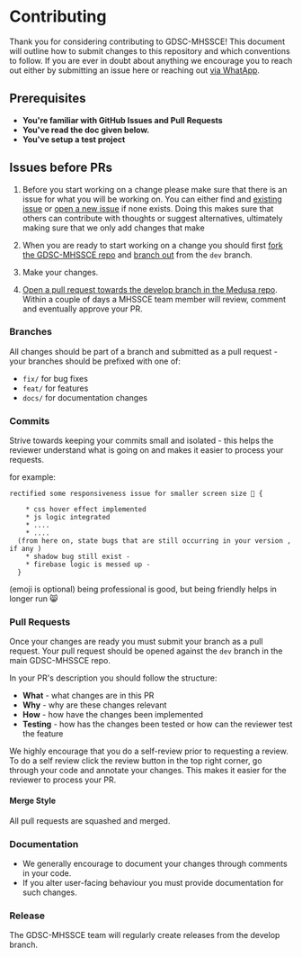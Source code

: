 # Contributing

Thank you for considering contributing to GDSC-MHSSCE! This document will outline how to submit changes to this repository and which conventions to follow. If you are ever in doubt about anything we encourage you to reach out either by submitting an issue here or reaching out [via WhatApp](link).

## Prerequisites

- **You're familiar with GitHub Issues and Pull Requests**
- **You've read the doc given below.**
- **You've setup a test project**

## Issues before PRs

1. Before you start working on a change please make sure that there is an issue for what you will be working on. You can either find and [existing issue](https://github.com/GDSC-MHSSCE/GDSC-MHSSCE/issues) or [open a new issue](https://github.com/GDSC-MHSSCE/GDSC-MHSSCE/issues/new) if none exists. Doing this makes sure that others can contribute with thoughts or suggest alternatives, ultimately making sure that we only add changes that make

2. When you are ready to start working on a change you should first [fork the GDSC-MHSSCE repo](https://help.github.com/en/github/getting-started-with-github/fork-a-repo) and [branch out](https://help.github.com/en/github/collaborating-with-issues-and-pull-requests/creating-and-deleting-branches-within-your-repository) from the `dev` branch.
3. Make your changes.
4. [Open a pull request towards the develop branch in the Medusa repo](https://help.github.com/en/github/collaborating-with-issues-and-pull-requests/creating-a-pull-request-from-a-fork). Within a couple of days a MHSSCE team member will review, comment and eventually approve your PR.

### Branches

All changes should be part of a branch and submitted as a pull request - your branches should be prefixed with one of:

- `fix/` for bug fixes
- `feat/` for features
- `docs/` for documentation changes

### Commits

Strive towards keeping your commits small and isolated - this helps the reviewer understand what is going on and makes it easier to process your requests.

for example:

```
rectified some responsiveness issue for smaller screen size 🙂 {

    * css hover effect implemented
    * js logic integrated
    * ....
    * ....
  (from here on, state bugs that are still occurring in your version , if any )
    * shadow bug still exist -
    * firebase logic is messed up -
  }
```

(emoji is optional) being professional is good, but being friendly helps in longer run 😸

### Pull Requests

Once your changes are ready you must submit your branch as a pull request. Your pull request should be opened against the `dev` branch in the main GDSC-MHSSCE repo.

In your PR's description you should follow the structure:

- **What** - what changes are in this PR
- **Why** - why are these changes relevant
- **How** - how have the changes been implemented
- **Testing** - how has the changes been tested or how can the reviewer test the feature

We highly encourage that you do a self-review prior to requesting a review. To do a self review click the review button in the top right corner, go through your code and annotate your changes. This makes it easier for the reviewer to process your PR.

#### Merge Style

All pull requests are squashed and merged.

### Documentation

- We generally encourage to document your changes through comments in your code.
- If you alter user-facing behaviour you must provide documentation for such changes.

### Release

The GDSC-MHSSCE team will regularly create releases from the develop branch.

